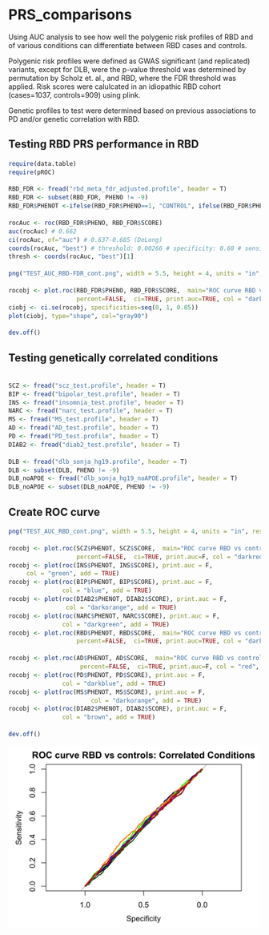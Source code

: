# PRS_comparisons
Using AUC analysis to see how well the polygenic risk profiles of RBD and of various conditions can differentiate between RBD cases and controls.  

Polygenic risk profiles were defined as GWAS significant (and replicated) variants, except for DLB, were the p-value threshold was determined by permutation by Scholz et. al., and RBD, where the FDR threshold was applied. Risk scores were calulcated in an idiopathic RBD cohort (cases=1037, controls=909) using plink.  

Genetic profiles to test were determined based on previous associations to PD and/or genetic correlation with RBD. 

## Testing RBD PRS performance in RBD
```R
require(data.table)
require(pROC)

RBD_FDR <- fread("rbd_meta_fdr_adjusted.profile", header = T)
RBD_FDR <- subset(RBD_FDR, PHENO != -9)
RBD_FDR$PHENOT <-ifelse(RBD_FDR$PHENO==1, "CONTROL", ifelse(RBD_FDR$PHENO==2,"RBD", NA))

rocAuc <- roc(RBD_FDR$PHENO, RBD_FDR$SCORE)
auc(rocAuc) # 0.662
ci(rocAuc, of="auc") # 0.637-0.685 (DeLong)
coords(rocAuc, "best") # threshold: 0.00266 # specificity: 0.60 # sensitivity: 0.66
thresh <- coords(rocAuc, "best")[1]

png("TEST_AUC_RBD-FDR_cont.png", width = 5.5, height = 4, units = "in", res = 300)

rocobj <- plot.roc(RBD_FDR$PHENO, RBD_FDR$SCORE,  main="ROC curve RBD vs controls",
                   percent=FALSE,  ci=TRUE, print.auc=TRUE, col = "darkred")
ciobj <- ci.se(rocobj, specificities=seq(0, 1, 0.05))
plot(ciobj, type="shape", col="gray90")

dev.off()
```



## Testing genetically correlated conditions 
```R

SCZ <- fread("scz_test.profile", header = T) 
BIP <- fread("bipolar_test.profile", header = T)
INS <- fread("insomnia_test.profile", header = T)
NARC <- fread("narc_test.profile", header = T)
MS <- fread("MS_test.profile", header = T)
AD <- fread("AD_test.profile", header = T)
PD <- fread("PD_test.profile", header = T)
DIAB2 <- fread("diab2_test.profile", header = T)

DLB <- fread("dlb_sonja_hg19.profile", header = T)
DLB <- subset(DLB, PHENO != -9)
DLB_noAPOE <- fread("dlb_sonja_hg19_noAPOE.profile", header = T)
DLB_noAPOE <- subset(DLB_noAPOE, PHENO != -9)
````

## Create ROC curve
```R
png("TEST_AUC_RBD_cont.png", width = 5.5, height = 4, units = "in", res = 300)

rocobj <- plot.roc(SCZ$PHENOT, SCZ$SCORE,  main="ROC curve RBD vs controls: Correlated Conditions",
                   percent=FALSE,  ci=TRUE, print.auc=F, col = "darkred")
rocobj <- plot(roc(INS$PHENOT, INS$SCORE), print.auc = F, 
     col = "green", add = TRUE)
rocobj <- plot(roc(BIP$PHENOT, BIP$SCORE), print.auc = F, 
               col = "blue", add = TRUE)
rocobj <- plot(roc(DIAB2$PHENOT, DIAB2$SCORE), print.auc = F, 
                col = "darkorange", add = TRUE)
rocobj <- plot(roc(NARC$PHENOT, NARC$SCORE), print.auc = F, 
               col = "darkgreen", add = TRUE)
rocobj <- plot.roc(RBD$PHENOT, RBD$SCORE,  main="ROC curve RBD vs controls",
                   percent=FALSE,  ci=TRUE, print.auc=TRUE, col = "darkblue", add = TRUE)

rocobj <- plot.roc(AD$PHENOT, AD$SCORE,  main="ROC curve RBD vs controls",
                    percent=FALSE,  ci=TRUE, print.auc=F, col = "red", add = TRUE)
rocobj <- plot(roc(PD$PHENOT, PD$SCORE), print.auc = F, 
               col = "darkblue", add = TRUE)
rocobj <- plot(roc(MS$PHENOT, MS$SCORE), print.auc = F, 
                       col = "darkorange", add = TRUE)
rocobj <- plot(roc(DIAB2$PHENOT, DIAB2$SCORE), print.auc = F, 
               col = "brown", add = TRUE)

dev.off()
```
![ROC Results](TEST_AUC_RBD_cont.png)
